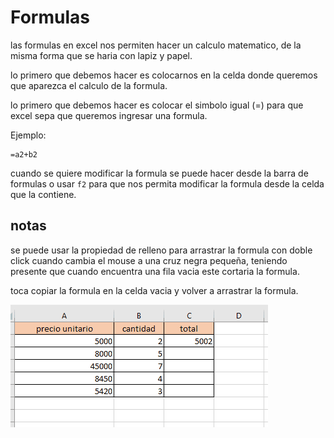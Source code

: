 # Formulas

las formulas en excel nos permiten hacer un calculo matematico, de la misma forma que se haria con lapiz y papel.

lo primero que debemos hacer es colocarnos en la celda donde queremos que aparezca el calculo de la formula.

lo primero que debemos hacer es colocar el simbolo igual (=) para que excel sepa que queremos ingresar una formula.

Ejemplo:

```excel
=a2+b2
```

cuando se quiere modificar la formula se puede hacer desde la barra de formulas o usar `f2` para que nos permita modificar la formula desde la celda que la contiene.



## notas

se puede usar la propiedad de relleno para arrastrar la formula con doble click cuando cambia el mouse a una cruz negra pequeña, teniendo presente que cuando encuentra una fila vacia este cortaria la formula. 

toca copiar la formula en la celda vacia y volver a arrastrar la formula.

![rellenar](../0_img/relleno.gif)
